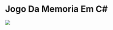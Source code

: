 # Jogo Da Memoria Em C#



<img src = "https://forthebadge.com/images/badges/made-with-c-sharp.svg">
